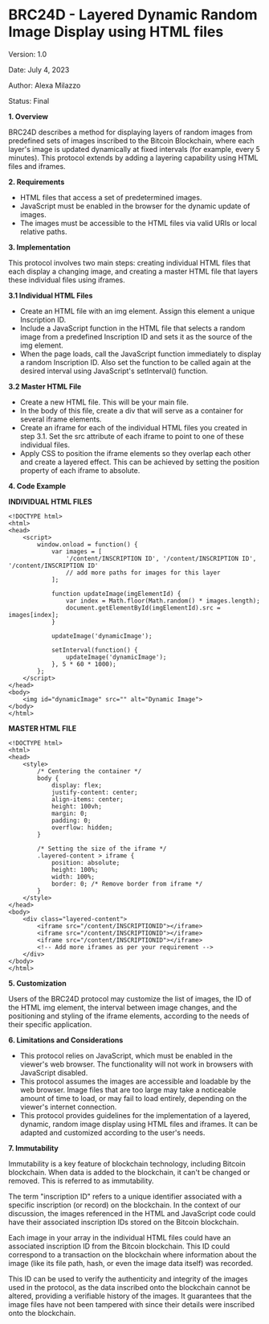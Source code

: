 # BRC24D - Layered Dynamic Random Image Display using HTML files

Version: 1.0

Date: July 4, 2023

Author: Alexa Milazzo

Status: Final

**1. Overview**

BRC24D describes a method for displaying layers of random images from predefined sets of images inscribed to the Bitcoin Blockchain, where each layer's image is updated dynamically at fixed intervals (for example, every 5 minutes). This protocol extends by adding a layering capability using HTML files and iframes.

**2. Requirements**

- HTML files that access a set of predetermined images.
- JavaScript must be enabled in the browser for the dynamic update of images.
- The images must be accessible to the HTML files via valid URIs or local relative paths.

**3. Implementation**

This protocol involves two main steps: creating individual HTML files that each display a changing image, and creating a master HTML file that layers these individual files using iframes.

**3.1 Individual HTML Files**

- Create an HTML file with an img element. Assign this element a unique Inscription ID.
- Include a JavaScript function in the HTML file that selects a random image from a predefined Inscription ID and sets it as the source of the img element.
- When the page loads, call the JavaScript function immediately to display a random Inscription ID. Also set the function to be called again at the desired interval using JavaScript's setInterval() function.
 
**3.2 Master HTML File**

- Create a new HTML file. This will be your main file.
- In the body of this file, create a div that will serve as a container for several iframe elements.
- Create an iframe for each of the individual HTML files you created in step 3.1. Set the src attribute of each iframe to point to one of these individual files.
- Apply CSS to position the iframe elements so they overlap each other and create a layered effect. This can be achieved by setting the position property of each iframe to absolute.
  
**4. Code Example**

**INDIVIDUAL HTML FILES**
```
<!DOCTYPE html>
<html>
<head>
    <script>
        window.onload = function() {
            var images = [
                '/content/INSCRIPTION ID', '/content/INSCRIPTION ID', '/content/INSCRIPTION ID'
                // add more paths for images for this layer
            ];

            function updateImage(imgElementId) {
                var index = Math.floor(Math.random() * images.length);
                document.getElementById(imgElementId).src = images[index];
            }

            updateImage('dynamicImage');

            setInterval(function() {
                updateImage('dynamicImage');
            }, 5 * 60 * 1000);
        };
    </script>
</head>
<body>
    <img id="dynamicImage" src="" alt="Dynamic Image">
</body>
</html>
```

**MASTER HTML FILE**
```
<!DOCTYPE html>
<html>
<head>
    <style>
        /* Centering the container */
        body {
            display: flex;
            justify-content: center;
            align-items: center;
            height: 100vh;
            margin: 0;
            padding: 0;
            overflow: hidden;
        }

        /* Setting the size of the iframe */
        .layered-content > iframe {
            position: absolute;
            height: 100%;
            width: 100%;
            border: 0; /* Remove border from iframe */
        }
    </style>
</head>
<body>
    <div class="layered-content">
        <iframe src="/content/INSCRIPTIONID"></iframe>
        <iframe src="/content/INSCRIPTIONID"></iframe>
        <iframe src="/content/INSCRIPTIONID"></iframe>
        <!-- Add more iframes as per your requirement -->
    </div>
</body>
</html>
```
**5. Customization**

Users of the BRC24D protocol may customize the list of images, the ID of the HTML img element, the interval between image changes, and the positioning and styling of the iframe elements, according to the needs of their specific application.

**6. Limitations and Considerations**

- This protocol relies on JavaScript, which must be enabled in the viewer's web browser. The functionality will not work in browsers with JavaScript disabled.
- This protocol assumes the images are accessible and loadable by the web browser. Image files that are too large may take a noticeable amount of time to load, or may fail to load entirely, depending on the viewer's internet connection.
- This protocol provides guidelines for the implementation of a layered, dynamic, random image display using HTML files and iframes. It can be adapted and customized according to the user's needs.

**7. Immutability**

Immutability is a key feature of blockchain technology, including Bitcoin blockchain. When data is added to the blockchain, it can't be changed or removed. This is referred to as immutability.

The term "inscription ID" refers to a unique identifier associated with a specific inscription (or record) on the blockchain. In the context of our discussion, the images referenced in the HTML and JavaScript code could have their associated inscription IDs stored on the Bitcoin blockchain.

Each image in your array in the individual HTML files could have an associated inscription ID from the Bitcoin blockchain. This ID could correspond to a transaction on the blockchain where information about the image (like its file path, hash, or even the image data itself) was recorded.

This ID can be used to verify the authenticity and integrity of the images used in the protocol, as the data inscribed onto the blockchain cannot be altered, providing a verifiable history of the images. It guarantees that the image files have not been tampered with since their details were inscribed onto the blockchain.
